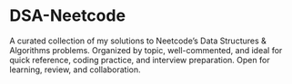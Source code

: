 # DSA-Neetcode
A curated collection of my solutions to Neetcode’s Data Structures &amp; Algorithms problems. Organized by topic, well-commented, and ideal for quick reference, coding practice, and interview preparation. Open for learning, review, and collaboration.
